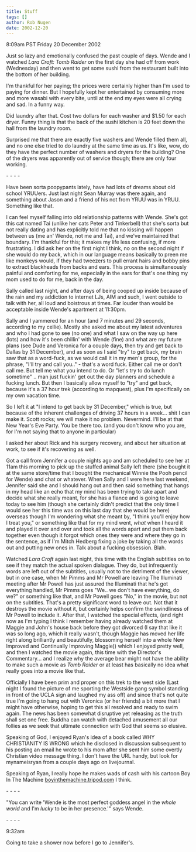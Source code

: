 ```yaml
---
title: Stuff
tags: []
author: Rob Nugen
date: 2002-12-20
---
```


<p class=date>8:09am PST Friday 20 December 2002</p>

<p>Just so lazy and emotionally confused the past couple of days.
Wende and I watched <em>Lara Croft: Tomb Raider</em> on the first day
she had off from work (Wednesday) and then went to get some sushi from
the restaurant built into the bottom of her building.</p>

<p>I'm thankful for her paying; the prices were certainly higher than
I'm used to paying for dinner.  But I hopefully kept her entertained
by consuming more and more wasabi with every bite, until at the end my
eyes were all crying and sad.  In a funny way.</p>

<p>Did laundry after that.  Cost two dollars for each washer and $1.50
for each dryer.  Funny thing is that the back of the sushi kitchen is
20 feet down the hall from the laundry room.</p>

<p>Surprised me that there are exactly five washers and Wende filled
them all, and no one else tried to do laundry at the same time as us.
It's like, wow, do they have the perfect number of washers and dryers
for the building?  One of the dryers was apparently out of service
though; there are only four working.</p>

<p>- - - -</p>

<p>Have been sorta poopypants lately, have had lots of dreams about
old school YRUUers.  Just last night Sean Murray was there again, and
something about Jason and a friend of his not from YRUU was in YRUU.
Something like that.</p>

<p>I can feel myself falling into old relationship patterns with
Wende.  She's got this cat named Tai (unlike her cats Peter and
Tinkerbell) that she's sorta but not really dating and has explicitly
told me that no kissing will happen between us (me an' Wende, not me
and Tai), and we've maintained that boundary.  I'm thankful for this;
it makes my life less confusing, if more frustrating.  I did ask her
on the first night I think, no on the second night if she would do my
back, which in our language means basically to preen me like monkeys
would, if they had tweezers to pull errant hairs and bobby pins to
extract blackheads from backs and ears.  This process is
simultaneously painful and comforting for me, especially in the ears
for that's one thing my mom used to do for me, back in the day.</p>

<p>Sally called last night, and after days of being cooped up inside
because of the rain and my addiction to internet LJs, AIM and such, I
went outside to talk with her, all loud and boistrous at times.  Far
louder than would be acceptable inside Wende's apartment at
11:30pm.</p>

<p>Sally and I yammered for an hour (and 7 minutes and 29 seconds,
according to my cellie).  Mostly she asked me about my latest
adventures and who I had gone to see (no one) and what I saw on the
way up here (lots) and how it's been chillin' with Wende (fine) and
what are my future plans (see Dude and Veronica for a couple days,
then try and get back to Dallas by 31 December), and as soon as I said
"try" to get back, my brain saw that as a word-fuck, as we would call
it in my men's group, for the phrase, "I'll try and call you.." -
that's a word fuck.  Either call me or don't call me.  But tell me
what you intend to do.  Or "let's try to do lunch sometime" .. man
just fuckin' get out the day planners and schedule a fucking lunch.
But then I basically allow myself to "try" and get back, because it's
a 37 hour trek (according to mapquest), plus I'm specifically on my
own vacation time.</p>

<p>So I left it at "I intend to get back by 31 December," which is
true, but because of the inherent challenges of driving 37 hours in a
week... shit I can make it.  Scott rocks; we will make it no problem.
Nevermind.  I'll be at that New Year's Eve Party.  You be there
too. (and you don't know who you are, for I'm not saying that to
anyone in particular)</p>

<p>I asked her about Rick and his surgery recovery, and about her
situation at work, to see if it's recovering as well.</p>

<p>Got a call from Jennifer a couple nights ago and am scheduled to
see her at 11am this morning to pick up the stuffed animal Sally left
there (she bought it at the same store/time that I bought the
mechanical Winnie the Pooh pencil for Wende) and chat or whatever.
When Sally and I were here last weekend, Jennifer said she and I
should hang out and then said something that hangs in my head like an
echo that my mind has been trying to take apart and decide what she
really meant, for she has a fiance and is going to leave today to see
him (though she certainly didn't predict that the only time I would
see her this time was on this last day that she would be here)
overseas though I'm wondering what she meant by, "I think you'll enjoy
how I treat you," or something like that for my mind went,
<em>what</em> when I heard it and played it over and over and took all
the words apart and put them back together even though it forgot which
ones they were and where they go in the sentence, as if I'm Mitch
Hedberg fixing a joke by taking all the words out and putting new ones
in.  Talk about a fucking obsession.  Blah.</p>

<p>Watched <em>Lara Croft</em> again last night, this time with the
English subtitles on to see if they match the actual spoken dialague.
They do, but infrequently words are left out of the subtitles, usually
not to the detriment of the viewer, but in one case, when Mr Pimms and
Mr Powell are leaving The Illuminati meeting after Mr Powell has just
assured the Illuminati that he's got everything handled, Mr Pimms goes
"We.. we don't have everything, do we?" or something like that, and Mr
Powell goes "No," in the movie, but not on the subtitles.  That's a
pretty significant word to leave out.  Not that it destroys the movie
without it, but certainly helps confirm the swindliness of Mr Powell
to include it.  After that, I watched the special effects, (and right
now as I'm typing I think I remember having already watched them at
Maggie and John's house back before they got divorced (I say that like
it was so long ago, which it really wasn't, though Maggie has moved
her life right along brilliantly and beautifully, blossoming herself
into a whole New Improved and Continually Improving Maggie)) which I
enjoyed pretty well, and then I watched the movie again, this time
with the Director's Commentary... and I realize why the average bear
might not have the ability to make such a movie as <em>Tomb
Raider</em> or at least has basically no idea what really goes into a
movie like that.</p>

<p>Officially I have been prim and proper on this trek to the west
side (Last night I found the picture of me sporting the Westside gang
symbol standing in front of the UCLA sign and laughed my ass off) and
since that's not quite true I'm going to hang out with Veronica (or
her friends) a bit more that I might have otherwise, hoping to get
this all resolved and ready to swim again.  The news has been somewhat
disruptive yet releasing as the truth shall set one free.  Buddha can
watch with detached amusement all our follies as we seek that ultimate
connection with God that seems so elusive.</p>

<p>Speaking of God, I enjoyed Ryan's idea of a book called WHY
CHRISTIANITY IS WRONG which he disclosed in discussion subsequent to
his posting an email he wrote to his mom after she sent him some
overtly Christian video message thing. I don't have the URL handy, but
look for mynameisryan from a couple days ago on livejournal.</p>

<p>Speaking of Ryan, I really hope he makes wads of cash with his
cartoon Boy In The Machine <a
href="http://boyinthemachine.tripod.com/">boyinthemachine.tripod.com</a>
I think.</p>

<p>- - - -</p>

<p>"You can write 'Wende is the most perfect goddess angel in the
<em>whole world</em> and I'm <em>lucky</em> to be in her
presence.'" says Wende.</p>

<p>- - - -</p>

<p class=date>9:32am</p>

<p>Going to take a shower now before I go to Jennifer's.</p>

